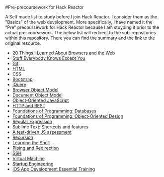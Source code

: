 #Pre-precoursework for Hack Reactor

A Self made list to study before I join Hack Reactor. I consider them as the "Basics" of the web development. More specifically, I have named it the "Pre" precoursework for Hack Reactor because I am stuyding it prior to the actual pre-coursework. The below list will redirect to the sub-repositories within this repository. There you can find the summary and the link to the original resource.

* [20 Things I Learned About Browsers and the Web](http://www.20thingsilearned.com/en-US)
* [Stuff Everybody Knows Except You](https://www.youtube.com/watch?v=NWo-RIHiEJ4)
* [Git](https://guides.github.com/)
* [HTML](https://github.com/kylecho/hackreactor-prep/tree/master/html-test)
* CSS
* [Bootstrap](https://github.com/kylecho/hackreactor-prep/tree/master/bootstrap)
* [jQuery](https://github.com/kylecho/hackreactor-prep/tree/master/30days-to-learn-jquery)
* [Browser Object Model](https://github.com/kylecho/hackreactor-prep/tree/master/objectmodels/BOM)
* [Document Object Model](https://github.com/kylecho/hackreactor-prep/tree/master/objectmodels/DOM)
* [Object-Oriented JavaScript](https://www.udacity.com/course/object-oriented-javascript--ud015)
* [HTTP and REST](https://github.com/kylecho/hackreactor-prep/tree/master/httprest)
* [Foundations of Programming: Databases](https://github.com/kylecho/hackreactor-prep/tree/master/database)
* [Foundations of Programming: Object-Oriented Design](https://github.com/kylecho/hackreactor-prep/tree/master/object-oriented-design/)
* [Regular Expression](https://github.com/kylecho/hackreactor-prep/tree/master/regexp)
* Sublime Text: Shortcuts and features
* [A test-driven JS assessment](https://github.com/kylecho/hackreactor-prep/tree/master/js-assessment-master)
* [Recursion](http://reinhard.io/)
* [Learning the Shell](https://github.com/kylecho/hackreactor-prep/tree/master/shell)
* [Piping and Redirection](http://ryanstutorials.net/linuxtutorial/piping.php)
* [SSH](http://code.tutsplus.com/tutorials/ssh-what-and-how--net-25138)
* [Virtual Machine](http://en.wikipedia.org/wiki/Virtual_machine)
* [Startup Engineering](https://www.coursera.org/course/startup)
* [iOS App Development Essential Training](http://www.lynda.com/iOS-tutorials/iOS-App-Development-Essential-Training/159179-2.html)
